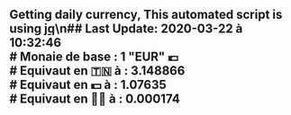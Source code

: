 ## Getting daily currency, This automated script is using [jq](https://stedolan.github.io/jq/)\n## Last Update:  2020-03-22 à 10:32:46 </br># Monaie de base : 1 "EUR" 💶 </br> # Equivaut en 🇹🇳 à :  3.148866 </br> # Equivaut en 💵 à : 1.07635</br> # Equivaut en 🐱‍💻 à :  0.000174
